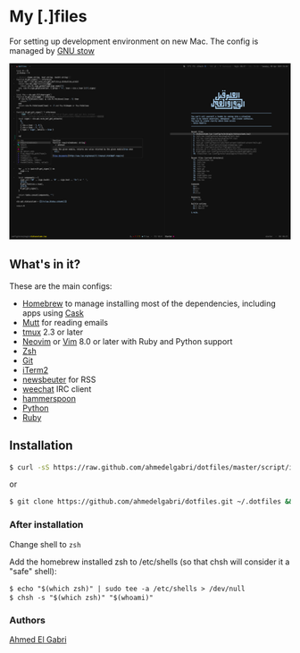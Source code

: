 # My [.]files

For setting up development environment on new Mac. The config is managed by [GNU stow](https://www.gnu.org/software/stow/)

![screenshot](https://raw.githubusercontent.com/ahmedelgabri/dotfiles/master/screenshot.png)

## What's in it?

These are the main configs:

- [Homebrew](https://brew.sh/) to manage installing most of the dependencies, including apps using [Cask](https://github.com/caskroom/homebrew-cask)
- [Mutt](http://www.mutt.org/) for reading emails
- [tmux](http://tmux.sourceforge.net/) 2.3 or later
- [Neovim](https://neovim.io) or [Vim](http://www.vim.org/) 8.0 or later with Ruby and Python support
- [Zsh](http://www.zsh.org/)
- [Git](http://git-scm.com/)
- [iTerm2](http://www.iterm2.com/)
- [newsbeuter](http://newsbeuter.org/) for RSS
- [weechat](https://weechat.org/) IRC client
- [hammerspoon](http://www.hammerspoon.org/)
- [Python](https://www.python.org/)
- [Ruby](https://www.ruby-lang.org/)

## Installation

```sh
$ curl -sS https://raw.github.com/ahmedelgabri/dotfiles/master/script/install | sh
```
or

```sh
$ git clone https://github.com/ahmedelgabri/dotfiles.git ~/.dotfiles && cd ~/.dotfiles && make install
```

### After installation

Change shell to `zsh`

Add the homebrew installed zsh to /etc/shells (so that chsh will consider it a "safe" shell):

    $ echo "$(which zsh)" | sudo tee -a /etc/shells > /dev/null
    $ chsh -s "$(which zsh)" "$(whoami)"

### Authors

[Ahmed El Gabri](https://twitter.com/AhmedElGabri)
